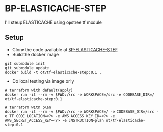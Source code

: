 # BP-ELASTICACHE-STEP
I'll steup ELASTICACHE using opstree tf module

## Setup
* Clone the code available at [BP-ELASTICACHE-STEP](https://github.com/OT-BUILDPIPER-MARKETPLACE/BP-ELASTICACHE-STEP)
* Build the docker image

```
git submodule init
git submodule update
docker build -t ot/tf-elasticache-step:0.1 .
```

* Do local testing via image only

```
# terraform with default(apply)
docker run -it --rm -v $PWD:/src -e WORKSPACE=/src -e CODEBASE_DIR=/ ot/tf-elasticache-step:0.1

# terraform with plan
docker run -it --rm -v $PWD:/src -e WORKSPACE=/ -e CODEBASE_DIR=/src -e TF_CODE_LOCATION=<?> -e AWS_ACCESS_KEY_ID=<?> -e AWS_SECRET_ACCESS_KEY=<?> -e INSTRUCTION=plan ot/tf-elasticache-step:0.1

```